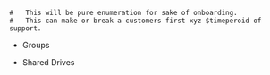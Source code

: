     #   This will be pure enumeration for sake of onboarding.
    #   This can make or break a customers first xyz $timeperoid of support.
    
+ Groups



+ Shared Drives



